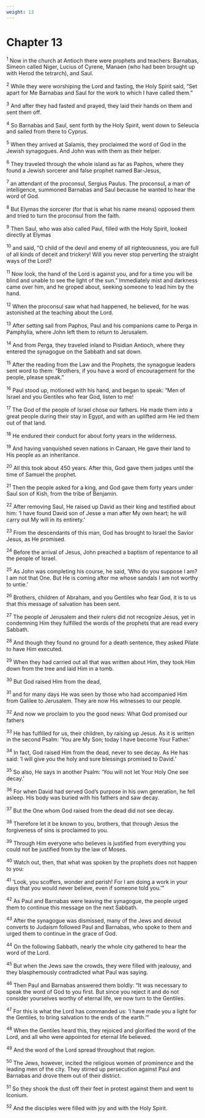 ```yaml
---
weight: 13
---
```


# Chapter 13

<sup>1</sup> Now in the church at Antioch there were prophets and teachers: Barnabas, Simeon called Niger, Lucius of Cyrene, Manaen (who had been brought up with Herod the tetrarch), and Saul. 

<sup>2</sup> While they were worshiping the Lord and fasting, the Holy Spirit said, “Set apart for Me Barnabas and Saul for the work to which I have called them.” 

<sup>3</sup> And after they had fasted and prayed, they laid their hands on them and sent them off. 

<sup>4</sup> So Barnabas and Saul, sent forth by the Holy Spirit, went down to Seleucia and sailed from there to Cyprus. 

<sup>5</sup> When they arrived at Salamis, they proclaimed the word of God in the Jewish synagogues. And John was with them as their helper. 

<sup>6</sup> They traveled through the whole island as far as Paphos, where they found a Jewish sorcerer and false prophet named Bar-Jesus, 

<sup>7</sup> an attendant of the proconsul, Sergius Paulus. The proconsul, a man of intelligence, summoned Barnabas and Saul because he wanted to hear the word of God. 

<sup>8</sup> But Elymas the sorcerer (for that is what his name means) opposed them and tried to turn the proconsul from the faith. 

<sup>9</sup> Then Saul, who was also called Paul, filled with the Holy Spirit, looked directly at Elymas 

<sup>10</sup> and said, “O child of the devil and enemy of all righteousness, you are full of all kinds of deceit and trickery! Will you never stop perverting the straight ways of the Lord? 

<sup>11</sup> Now look, the hand of the Lord is against you, and for a time you will be blind and unable to see the light of the sun.” Immediately mist and darkness came over him, and he groped about, seeking someone to lead him by the hand. 

<sup>12</sup> When the proconsul saw what had happened, he believed, for he was astonished at the teaching about the Lord. 

<sup>13</sup> After setting sail from Paphos, Paul and his companions came to Perga in Pamphylia, where John left them to return to Jerusalem. 

<sup>14</sup> And from Perga, they traveled inland to Pisidian Antioch, where they entered the synagogue on the Sabbath and sat down. 

<sup>15</sup> After the reading from the Law and the Prophets, the synagogue leaders sent word to them: “Brothers, if you have a word of encouragement for the people, please speak.” 

<sup>16</sup> Paul stood up, motioned with his hand, and began to speak: “Men of Israel and you Gentiles who fear God, listen to me! 

<sup>17</sup> The God of the people of Israel chose our fathers. He made them into a great people during their stay in Egypt, and with an uplifted arm He led them out of that land. 

<sup>18</sup> He endured their conduct for about forty years in the wilderness. 

<sup>19</sup> And having vanquished seven nations in Canaan, He gave their land to His people as an inheritance. 

<sup>20</sup> All this took about 450 years. After this, God gave them judges until the time of Samuel the prophet. 

<sup>21</sup> Then the people asked for a king, and God gave them forty years under Saul son of Kish, from the tribe of Benjamin. 

<sup>22</sup> After removing Saul, He raised up David as their king and testified about him: ‘I have found David son of Jesse a man after My own heart; he will carry out My will in its entirety.’ 

<sup>23</sup> From the descendants of this man, God has brought to Israel the Savior Jesus, as He promised. 

<sup>24</sup> Before the arrival of Jesus, John preached a baptism of repentance to all the people of Israel. 

<sup>25</sup> As John was completing his course, he said, ‘Who do you suppose I am? I am not that One. But He is coming after me whose sandals I am not worthy to untie.’ 

<sup>26</sup> Brothers, children of Abraham, and you Gentiles who fear God, it is to us that this message of salvation has been sent. 

<sup>27</sup> The people of Jerusalem and their rulers did not recognize Jesus, yet in condemning Him they fulfilled the words of the prophets that are read every Sabbath. 

<sup>28</sup> And though they found no ground for a death sentence, they asked Pilate to have Him executed. 

<sup>29</sup> When they had carried out all that was written about Him, they took Him down from the tree and laid Him in a tomb. 

<sup>30</sup> But God raised Him from the dead, 

<sup>31</sup> and for many days He was seen by those who had accompanied Him from Galilee to Jerusalem. They are now His witnesses to our people. 

<sup>32</sup> And now we proclaim to you the good news: What God promised our fathers 

<sup>33</sup> He has fulfilled for us, their children, by raising up Jesus. As it is written in the second Psalm: ‘You are My Son; today I have become Your Father.’ 

<sup>34</sup> In fact, God raised Him from the dead, never to see decay. As He has said: ‘I will give you the holy and sure blessings promised to David.’ 

<sup>35</sup> So also, He says in another Psalm: ‘You will not let Your Holy One see decay.’ 

<sup>36</sup> For when David had served God’s purpose in his own generation, he fell asleep. His body was buried with his fathers and saw decay. 

<sup>37</sup> But the One whom God raised from the dead did not see decay. 

<sup>38</sup> Therefore let it be known to you, brothers, that through Jesus the forgiveness of sins is proclaimed to you. 

<sup>39</sup> Through Him everyone who believes is justified from everything you could not be justified from by the law of Moses. 

<sup>40</sup> Watch out, then, that what was spoken by the prophets does not happen to you: 

<sup>41</sup> ‘Look, you scoffers, wonder and perish! For I am doing a work in your days that you would never believe, even if someone told you.’” 

<sup>42</sup> As Paul and Barnabas were leaving the synagogue, the people urged them to continue this message on the next Sabbath. 

<sup>43</sup> After the synagogue was dismissed, many of the Jews and devout converts to Judaism followed Paul and Barnabas, who spoke to them and urged them to continue in the grace of God. 

<sup>44</sup> On the following Sabbath, nearly the whole city gathered to hear the word of the Lord. 

<sup>45</sup> But when the Jews saw the crowds, they were filled with jealousy, and they blasphemously contradicted what Paul was saying. 

<sup>46</sup> Then Paul and Barnabas answered them boldly: “It was necessary to speak the word of God to you first. But since you reject it and do not consider yourselves worthy of eternal life, we now turn to the Gentiles. 

<sup>47</sup> For this is what the Lord has commanded us: ‘I have made you a light for the Gentiles, to bring salvation to the ends of the earth.’” 

<sup>48</sup> When the Gentiles heard this, they rejoiced and glorified the word of the Lord, and all who were appointed for eternal life believed. 

<sup>49</sup> And the word of the Lord spread throughout that region. 

<sup>50</sup> The Jews, however, incited the religious women of prominence and the leading men of the city. They stirred up persecution against Paul and Barnabas and drove them out of their district. 

<sup>51</sup> So they shook the dust off their feet in protest against them and went to Iconium. 

<sup>52</sup> And the disciples were filled with joy and with the Holy Spirit. 



